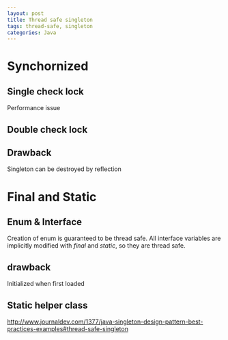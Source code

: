 ```yaml
---
layout: post
title: Thread safe singleton
tags: thread-safe, singleton
categories: Java
---
```

# Synchornized

## Single check lock

Performance issue

## Double check lock

## Drawback

Singleton can be destroyed by reflection

# Final and Static
## Enum & Interface

Creation of enum is guaranteed to be thread safe.
All interface variables are implicitly modified with *final* and *static*, so they are thread safe.

## drawback

Initialized when first loaded

## Static helper class

http://www.journaldev.com/1377/java-singleton-design-pattern-best-practices-examples#thread-safe-singleton
